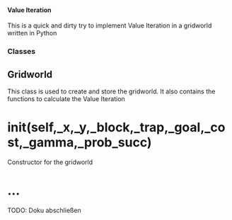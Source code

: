 #### Value Iteration
This is a quick and dirty try to implement Value Iteration in a gridworld written in Python

### Classes

## Gridworld
This class is used to create and store the gridworld. It also contains the functions to calculate the Value Iteration

# __init__(self,_x,_y,_block,_trap,_goal,_cost,_gamma,_prob_succ)
Constructor for the gridworld

# ...

TODO: Doku abschließen